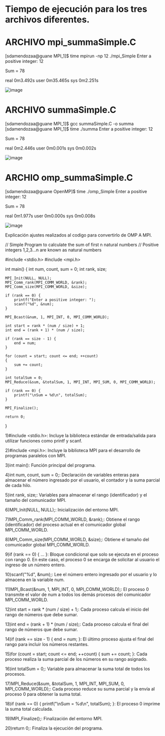 
# Tiempo de ejecución para los tres archivos diferentes.

# ARCHIVO mpi_summaSimple.C

[sdamendozaa@guane MPI_1]$ time mpirun -np 12 ./mpi_Simple
Enter a positive integer: 12

Sum = 78

real    0m3.492s
user    0m35.465s
sys     0m2.251s

![image](https://github.com/SC3UIS/IntroPP2191969/assets/105290908/ea899e6f-d9da-4b45-be08-356bbe21731c)


# ARCHIVO summaSimple.C

[sdamendozaa@guane MPI_1]$ gcc summaSimple.C -o summa
[sdamendozaa@guane MPI_1]$ time ./summa
Enter a positive integer: 12

Sum = 78

real    0m2.446s
user    0m0.001s
sys     0m0.002s

![image](https://github.com/SC3UIS/IntroPP2191969/assets/105290908/233b118a-e0ed-4c79-bfb0-6c0ac1f85a66)


# ARCHIO omp_summaSimple.C
[sdamendozaa@guane OpenMP]$ time ./omp_Simple
Enter a positive integer: 12

Sum = 78

real    0m1.977s
user    0m0.000s
sys     0m0.008s

![image](https://github.com/SC3UIS/IntroPP2191969/assets/105290908/088595c6-6635-4888-9d0a-64aee8d56869)


Explicación ajustes realizados al codigo para convertirlo de OMP A MPI.

// Simple Program to calculate the sum of first n natural numbers
// Positive integers 1,2,3...n are known as natural numbers

#include <stdio.h>
#include <mpi.h>

int main()
{
    int num, count, sum = 0;
    int rank, size;

    MPI_Init(NULL, NULL);
    MPI_Comm_rank(MPI_COMM_WORLD, &rank);
    MPI_Comm_size(MPI_COMM_WORLD, &size);

    if (rank == 0) {
        printf("Enter a positive integer: ");
        scanf("%d", &num);
    }

    MPI_Bcast(&num, 1, MPI_INT, 0, MPI_COMM_WORLD);

    int start = rank * (num / size) + 1;
    int end = (rank + 1) * (num / size);

    if (rank == size - 1) {
        end = num;
    }

    for (count = start; count <= end; ++count)
    {
        sum += count;
    }

    int totalSum = 0;
    MPI_Reduce(&sum, &totalSum, 1, MPI_INT, MPI_SUM, 0, MPI_COMM_WORLD);

    if (rank == 0) {
        printf("\nSum = %d\n", totalSum);
    }

    MPI_Finalize();

    return 0;
}


1)#include <stdio.h>: Incluye la biblioteca estándar de entrada/salida para utilizar funciones como printf y scanf.

2)#include <mpi.h>: Incluye la biblioteca MPI para el desarrollo de programas paralelos con MPI.

3)int main(): Función principal del programa.

4)int num, count, sum = 0;: Declaración de variables enteras para almacenar el número ingresado por el usuario, el contador y la suma parcial de cada hilo.

5)int rank, size;: Variables para almacenar el rango (identificador) y el tamaño del comunicador MPI.

6)MPI_Init(NULL, NULL);: Inicialización del entorno MPI.

7)MPI_Comm_rank(MPI_COMM_WORLD, &rank);: Obtiene el rango (identificador) del proceso actual en el comunicador global MPI_COMM_WORLD.

8)MPI_Comm_size(MPI_COMM_WORLD, &size);: Obtiene el tamaño del comunicador global MPI_COMM_WORLD.

9)if (rank == 0) { ... }: Bloque condicional que solo se ejecuta en el proceso con rango 0. En este caso, el proceso 0 se encarga de solicitar al usuario el ingreso de un número entero.

10)scanf("%d", &num);: Lee el número entero ingresado por el usuario y lo almacena en la variable num.

11)MPI_Bcast(&num, 1, MPI_INT, 0, MPI_COMM_WORLD);: El proceso 0 transmite el valor de num a todos los demás procesos del comunicador MPI_COMM_WORLD.

12)int start = rank * (num / size) + 1;: Cada proceso calcula el inicio del rango de números que debe sumar.

13)int end = (rank + 1) * (num / size);: Cada proceso calcula el final del rango de números que debe sumar.

14)if (rank == size - 1) { end = num; }: El último proceso ajusta el final del rango para incluir los números restantes.

15)for (count = start; count <= end; ++count) { sum += count; }: Cada proceso realiza la suma parcial de los números en su rango asignado.

16)int totalSum = 0;: Variable para almacenar la suma total de todos los procesos.

17)MPI_Reduce(&sum, &totalSum, 1, MPI_INT, MPI_SUM, 0, MPI_COMM_WORLD);: Cada proceso reduce su suma parcial y la envía al proceso 0 para obtener la suma total.

18)if (rank == 0) { printf("\nSum = %d\n", totalSum); }: El proceso 0 imprime la suma total calculada.

19)MPI_Finalize();: Finalización del entorno MPI.

20)return 0;: Finaliza la ejecución del programa.
